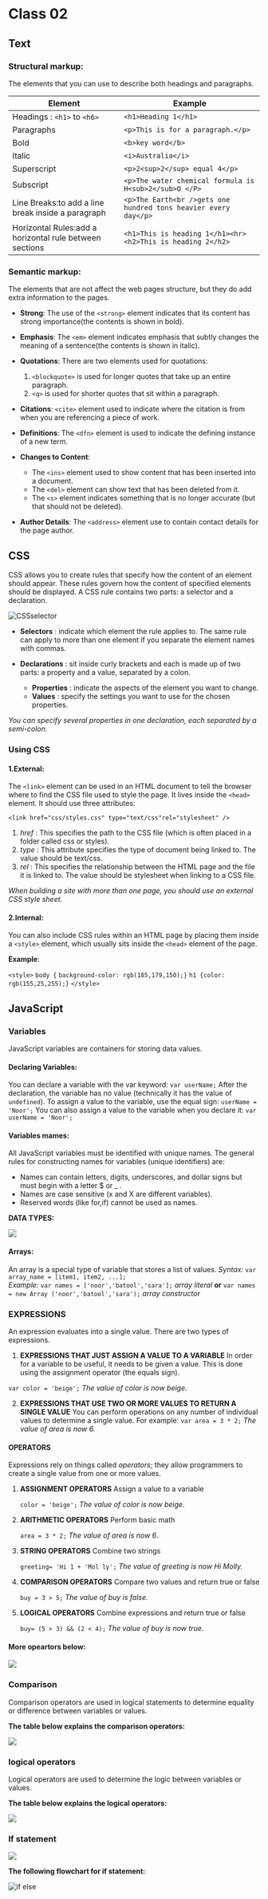 # Class 02

## Text

### Structural markup:

The elements that you can use to describe both headings and paragraphs.

| Element | Example |
| ----------- | ----------- |
| Headings : `<h1>` to `<h6>`| `<h1>Heading 1</h1>` | 
| Paragraphs | `<p>This is for a paragraph.</p>` | 
| Bold | `<b>key word</b>` | 
| Italic | `<i>Australia</i>` | 
| Superscript | `<p>2<sup>2</sup> equal 4</p>` | 
| Subscript | `<p>The water chemical formula is H<sub>2</sub>O </P>` | 
| Line Breaks:to add a line break inside a paragraph | `<p>The Earth<br />gets one hundred tons heavier every day</p>`| 
| Horizontal Rules:add a horizontal rule between sections | `<h1>This is heading 1</h1><hr><h2>This is heading 2</h2>`| 


### Semantic markup:

The elements that are not affect the web pages structure, but they do add extra information to the pages.

- **Strong**:  The use of the `<strong>` element indicates that its content has strong importance(the contents is shown in bold).

- **Emphasis**: The `<em>` element indicates emphasis that subtly changes the meaning of a sentence(the contents is shown in italic).

- **Quotations**: There are two elements used for quotations:
   1. `<blockquote>` is used for longer quotes that take up an entire paragraph.
   2. `<q>` is used for shorter quotes that sit within a paragraph.

- **Citations**: `<cite>` element used to indicate where the citation is from when you are referencing a piece of work.

- **Definitions**: The `<dfn>` element is used to indicate the defining instance of a new term.

- **Changes to Content**:
   * The `<ins>` element used to show content that has been inserted into a document.
   * The `<del>` element can show text that has been deleted from it.
   * The `<s>` element indicates something that is no longer accurate (but that should not be deleted).

- **Author Details**: The `<address>` element use to contain contact details for the page author.



## CSS

CSS allows you to create rules that specify how the content of an element should appear. These rules govern how the content of specified elements should be displayed. A CSS rule contains two parts: a selector and a declaration.


![CSSselector](https://hackernoon.com/drafts/2z4a3yh4.png)


* **Selectors** : indicate which element the rule applies to. The same rule can apply to more than one element if you separate the element names with commas.
* **Declarations** : sit inside curly brackets and each is made up of two parts: a property and a value, separated by a colon. 

  * **Properties** : indicate the aspects of the element you want to change.
  * **Values** : specify the settings you want to use for the chosen properties.

*You can specify several properties in one declaration, each separated by a semi-colon.*


### Using CSS

#### 1.External:

The `<link>` element can be used in an HTML document to tell the browser where to find the CSS file used to style the page. It lives inside the `<head>` element. It should use three attributes:

`<link href="css/styles.css" type="text/css"rel="stylesheet" />`


1. *href* : This specifies the path to the CSS file (which is often placed in a folder called css or styles).
1. *type* : This attribute specifies the type of document being linked to. The value should be text/css.
1. *rel* : This specifies the relationship between the HTML page and the file it is linked to. The value should be stylesheet when linking to a CSS file.

*When building a site with more than one page, you should use an external CSS style sheet.*


#### 2.Internal:

You can also include CSS rules within an HTML page by placing them inside a `<style>` element, which usually sits inside the `<head>` element of the page.

**Example**:

`<style>`
`body {`
`background-color: rgb(185,179,150);}`
`h1 {color: rgb(155,25,255);}`
`</style>`



## JavaScript

### Variables

JavaScript variables are containers for storing data values.

#### Declaring Variables:
You can declare a variable with the var keyword: `var userName;`
After the declaration, the variable has no value (technically it has the value of `undefined`). To assign a value to the variable, use the equal sign: `userName = 'Noor';`
You can also assign a value to the variable when you declare it: `var userName = 'Noor';`

#### Variables mames:
All JavaScript variables must be identified with unique names.
The general rules for constructing names for variables (unique identifiers) are:

- Names can contain letters, digits, underscores, and dollar signs but must begin with a letter $ or _ .
- Names are case sensitive (x and X are different variables).
- Reserved words (like for,if) cannot be used as names.

**DATA TYPES:**

![](https://www.creatingux.com/CIT230/media/images/datatypes.png)

#### Arrays:
An array is a special type of variable that stores a list of values.
*Syntax:*
`var array_name = [item1, item2, ...];`     
*Example:*
`var names = ['noor','batool','sara'];`   *array literal*
**or**
`var names = new Array ('noor','batool','sara');`   *array constructor*


### EXPRESSIONS

An expression evaluates into a single value. There are two types of expressions.

1.	**EXPRESSIONS THAT JUST ASSIGN A VALUE TO A VARIABLE** In order for a variable to be useful, it needs to be given a value. This is done using the assignment operator (the equals sign).

 `var color = 'beige';` *The value of color is now beige.*

2.	**EXPRESSIONS THAT USE TWO OR MORE VALUES TO RETURN A SINGLE VALUE** You can perform operations on any number of individual values to determine a single value.
 For example: `var area = 3 * 2;`  *The value of area is now 6.*


#### OPERATORS

Expressions rely on things called *operators*; they allow programmers to create a single value from one or more values.
1. **ASSIGNMENT OPERATORS** Assign a value to a variable

    `color = 'beige';`   *The value of color is now beige.*

1. **ARITHMETIC OPERATORS** Perform basic math 

    `area = 3 * 2;`   *The value of area is now 6*. 

1. **STRING OPERATORS** Combine two strings 

    `greeting= 'Hi 1 + 'Mol ly';`    *The value of greeting is now Hi Molly.*

1. **COMPARISON OPERATORS** Compare two values and return true or false

    `buy = 3 > 5;`   *The value of buy is false.*

1. **LOGICAL OPERATORS** Combine expressions and return true or false

    `buy= (5 > 3) && (2 < 4);`   *The value of buy is now true.*

#### More opeartors below:


![](https://i.pinimg.com/originals/13/09/cb/1309cb725dea3e859a873607dd298d00.png)


### Comparison

Comparison operators are used in logical statements to determine equality or difference between variables or values.

**The table below explains the comparison operators:**

![](https://i.ytimg.com/vi/wFB-ywsNPwg/maxresdefault.jpg)


### logical operators

Logical operators are used to determine the logic between variables or values.

**The table below explains the logical operators:**

![](https://slideplayer.com/slide/15945194/88/images/25/Logical+Operators+%28cont.%29.jpg)


### If statement

![](https://www.bookofnetwork.com/images/javascript-images/JS_if-else-syntax_20Sep16_1823.png)


**The following flowchart for if statement:**

![if else](https://cdn.javascripttutorial.net/wp-content/uploads/2016/08/JavaScript-if-else-statment.png)